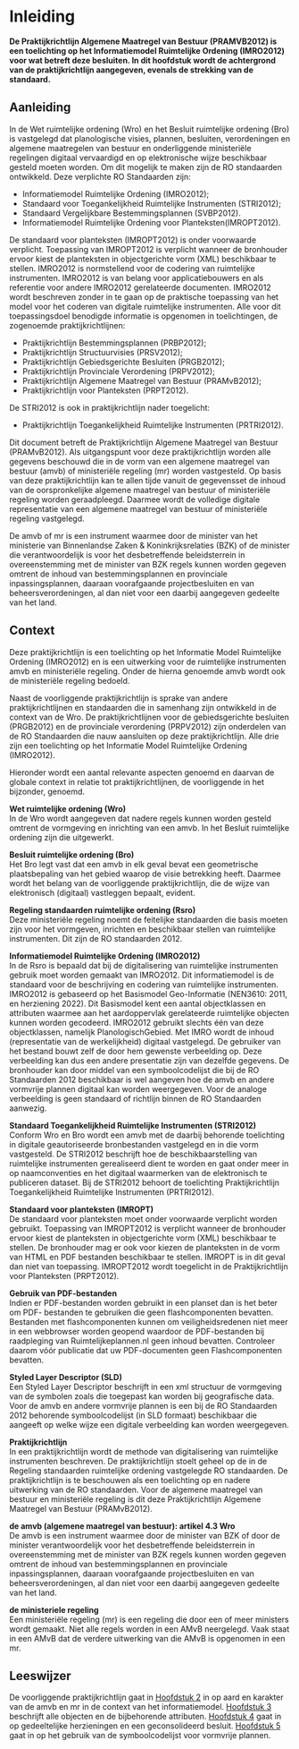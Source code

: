 # Inleiding

**De Praktijkrichtlijn Algemene Maatregel van Bestuur (PRAMVB2012) is een toelichting op het
Informatiemodel Ruimtelijke Ordening (IMRO2012) voor wat betreft deze besluiten. In dit
hoofdstuk wordt de achtergrond van de praktijkrichtlijn aangegeven, evenals de
strekking van de standaard.**

## Aanleiding

In de Wet ruimtelijke ordening (Wro) en het Besluit ruimtelijke ordening (Bro)
is vastgelegd dat planologische visies, plannen, besluiten, verordeningen en
algemene maatregelen van bestuur en onderliggende ministeriële regelingen
digitaal vervaardigd en op elektronische wijze beschikbaar gesteld moeten
worden. Om dit mogelijk te maken zijn de RO standaarden ontwikkeld. Deze
verplichte RO Standaarden zijn:  
-   Informatiemodel Ruimtelijke Ordening (IMRO2012);  
-   Standaard voor Toegankelijkheid Ruimtelijke Instrumenten (STRI2012);  
-   Standaard Vergelijkbare Bestemmingsplannen (SVBP2012).  
-   Informatiemodel Ruimtelijke Ordening voor Planteksten(IMROPT2012).

De standaard voor planteksten (IMROPT2012) is onder voorwaarde verplicht.
Toepassing van IMROPT2012 is verplicht wanneer de bronhouder ervoor kiest de
planteksten in objectgerichte vorm (XML) beschikbaar te stellen.
IMRO2012 is normstellend voor de codering van ruimtelijke instrumenten. IMRO2012
is van belang voor applicatiebouwers en als referentie voor andere IMRO2012
gerelateerde documenten. IMRO2012 wordt beschreven zonder in te gaan op de
praktische toepassing van het model voor het coderen van digitale ruimtelijke
instrumenten. Alle voor dit toepassingsdoel benodigde informatie is opgenomen in
toelichtingen, de zogenoemde praktijkrichtlijnen:  
-   Praktijkrichtlijn Bestemmingsplannen (PRBP2012);  
-   Praktijkrichtlijn Structuurvisies (PRSV2012);  
-   Praktijkrichtlijn Gebiedsgerichte Besluiten (PRGB2012);  
-   Praktijkrichtlijn Provinciale Verordening (PRPV2012);  
-   Praktijkrichtlijn Algemene Maatregel van Bestuur (PRAMvB2012);  
-   Praktijkrichtlijn voor Planteksten (PRPT2012).

De STRI2012 is ook in praktijkrichtlijn nader toegelicht:   
-   Praktijkrichtlijn Toegankelijkheid Ruimtelijke Instrumenten (PRTRI2012).

Dit document betreft de Praktijkrichtlijn Algemene Maatregel van
Bestuur (PRAMvB2012). Als uitgangspunt voor deze praktijkrichtlijn worden alle
gegevens beschouwd die in de vorm van een algemene maatregel van bestuur (amvb)
of ministeriële regeling (mr) worden vastgesteld. Op basis van deze
praktijkrichtlijn kan te allen tijde vanuit de gegevensset de inhoud van de
oorspronkelijke algemene maatregel van bestuur of ministeriële regeling worden
geraadpleegd. Daarmee wordt de volledige digitale representatie van een algemene
maatregel van bestuur of ministeriële regeling vastgelegd.

De amvb of mr is een instrument waarmee door de minister van het ministerie van 
Binnenlandse Zaken & Koninkrijksrelaties (BZK) of de minister die verantwoordelijk is 
voor het desbetreffende beleidsterrein in overeenstemming met de minister van BZK regels kunnen worden
gegeven omtrent de inhoud van bestemmingsplannen en provinciale
inpassingsplannen, daaraan voorafgaande projectbesluiten en van
beheersverordeningen, al dan niet voor een daarbij aangegeven gedeelte van het
land.

## Context

Deze praktijkrichtlijn is een toelichting op het Informatie Model Ruimtelijke
Ordening (IMRO2012) en is een uitwerking voor de ruimtelijke instrumenten amvb
en ministeriële regeling. Onder de hierna genoemde amvb wordt ook de
ministeriële regeling bedoeld.

Naast de voorliggende praktijkrichtlijn is sprake van andere praktijkrichtlijnen
en standaarden die in samenhang zijn ontwikkeld in de context van de Wro. De
praktijkrichtlijnen voor de gebiedsgerichte besluiten (PRGB2012) en de
provinciale verordening (PRPV2012) zijn onderdelen van de RO Standaarden die
nauw aansluiten op deze praktijkrichtlijn. Alle drie zijn een toelichting op het
Informatie Model Ruimtelijke Ordening (IMRO2012).

Hieronder wordt een aantal relevante aspecten genoemd en daarvan de globale
context in relatie tot praktijkrichtlijnen, de voorliggende in het bijzonder,
genoemd.

**Wet ruimtelijke ordening (Wro)**  
In de Wro wordt aangegeven dat nadere regels kunnen worden gesteld omtrent de
vormgeving en inrichting van een amvb. In het Besluit ruimtelijke ordening zijn
die uitgewerkt.  

**Besluit ruimtelijke ordening (Bro)**  
Het Bro legt vast dat een amvb in elk geval bevat een geometrische
plaatsbepaling van het gebied waarop de visie betrekking heeft. Daarmee wordt
het belang van de voorliggende praktijkrichtlijn, die de wijze van elektronisch
(digitaal) vastleggen bepaalt, evident.  

**Regeling standaarden ruimtelijke ordening (Rsro)**  
Deze ministeriële regeling noemt de feitelijke standaarden die basis moeten zijn
voor het vormgeven, inrichten en beschikbaar stellen van ruimtelijke
instrumenten. Dit zijn de RO standaarden 2012.  

**Informatiemodel Ruimtelijke Ordening (IMRO2012)**  
In de Rsro is bepaald dat bij de digitalisering van ruimtelijke instrumenten
gebruik moet worden gemaakt van IMRO2012. Dit informatiemodel is de standaard
voor de beschrijving en codering van ruimtelijke instrumenten. IMRO2012 is
gebaseerd op het Basis­model Geo-Informatie (NEN3610: 2011, en herziening 2022). Dit Basismodel
kent een aantal objectklassen en attributen waarmee aan het aardoppervlak
gerelateerde ruimtelijke objecten kunnen worden ge­codeerd. IMRO2012 gebruikt
slechts één van deze objectklassen, namelijk PlanologischGe­bied.
Met IMRO wordt de inhoud (representatie van de werkelijkheid) digitaal
vastgelegd. De gebruiker van het bestand bouwt zelf de door hem gewenste
verbeelding op. Deze verbeelding kan dus een andere presentatie zijn van
dezelfde gegevens. De bronhouder kan door middel van een symboolcodelijst die
bij de RO Standaarden 2012 beschikbaar is wel aangeven hoe de amvb en andere
vormvrije plannen digitaal kan worden weergegeven. Voor de analoge verbeelding
is geen standaard of richtlijn binnen de RO Standaarden aanwezig.  

**Standaard Toegankelijkheid Ruimtelijke Instrumenten (STRI2012)**  
Conform Wro en Bro wordt een amvb met de daarbij behorende toelichting in
digitale geautoriseerde bronbestanden vastgelegd en in die vorm vastgesteld. De
STRI2012 beschrijft hoe de beschikbaarstelling van ruimtelijke instrumenten
gerealiseerd dient te worden en gaat onder meer in op naamconventies en het
digitaal waarmerken van de elektronisch te publiceren dataset. Bij de STRI2012
behoort de toelichting Praktijkrichtlijn Toegankelijkheid Ruimtelijke
Instrumenten (PRTRI2012).  

**Standaard voor planteksten (IMROPT)**  
De standaard voor planteksten moet onder voorwaarde verplicht worden gebruikt.
Toepassing van IMROPT2012 is verplicht wanneer de bronhouder ervoor kiest de
planteksten in objectgerichte vorm (XML) beschikbaar te stellen. De bronhouder
mag er ook voor kiezen de planteksten in de vorm van HTML en PDF bestanden
beschikbaar te stellen. IMROPT is in dit geval dan niet van toepassing.
IMROPT2012 wordt toegelicht in de Praktijkrichtlijn voor Planteksten (PRPT2012).  

**Gebruik van PDF-bestanden**  
Indien er PDF-bestanden worden gebruikt in een planset dan is het beter om PDF-
bestanden te gebruiken die geen flashcomponenten bevatten. Bestanden met
flashcomponenten kunnen om veiligheidsredenen niet meer in een webbrowser worden
geopend waardoor de PDF-bestanden bij raadpleging van Ruimtelijkeplannen.nl geen
inhoud bevatten.
Controleer daarom vóór publicatie dat uw PDF-documenten geen Flashcomponenten
bevatten.  

**Styled Layer Descriptor (SLD)**  
Een Styled Layer Descriptor beschrijft in een xml structuur de vormgeving van de
symbolen zoals die toegepast kan worden bij geografische data. Voor de amvb en
andere vormvrije plannen is een bij de RO Standaarden 2012 behorende
symboolcodelijst (in SLD formaat) beschikbaar die aangeeft op welke wijze een
digitale verbeelding kan worden weergegeven. 
 
**Praktijkrichtlijn**  
In een praktijkrichtlijn wordt de methode van digitalisering van ruimtelijke
instrumenten beschreven. De praktijkrichtlijn stoelt geheel op de in de Regeling
standaarden ruimtelijke ordening vastgelegde RO standaarden. De
praktijkrichtlijn is te beschouwen als een toelichting op en nadere uitwerking
van de RO standaarden. Voor de algemene maatregel van bestuur en ministeriële
regeling is dit deze Praktijkrichtlijn Algemene Maatregel van Bestuur
(PRAMvB2012).  

**de amvb (algemene maatregel van bestuur): artikel 4.3 Wro**  
De amvb is een instrument waarmee door de minister van BZK of door de minister
verantwoordelijk voor het desbetreffende beleidsterrein in overeenstemming met
de minister van BZK regels kunnen worden gegeven omtrent de inhoud van
bestemmingsplannen en provin­ciale inpassingsplannen, daaraan voorafgaande
projectbesluiten en van beheersverordenin­gen, al dan niet voor een daarbij
aangegeven gedeelte van het land.  

**de ministeriele regeling**  
Een ministeriële regeling (mr) is een regeling die door een of meer ministers
wordt gemaakt. Niet alle regels worden in een AMvB neergelegd. Vaak staat in een
AMvB dat de verdere uitwerking van die AMvB is opgenomen in een mr.

## Leeswijzer  
De voorliggende praktijkrichtlijn gaat in [Hoofdstuk 2](#H02) in op aard en karakter van
de amvb en mr in de context van het informatiemodel. [Hoofdstuk 3](#H03) beschrijft alle
objecten en de bijbehorende attributen. [Hoofdstuk 4](#H04) gaat in op gedeeltelijke
herzieningen en een geconsolideerd besluit. [Hoofdstuk 5](#H05) gaat in op het gebruik
van de symboolcodelijst voor vormvrije plannen.
